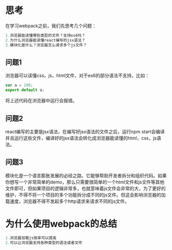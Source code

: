 # 思考

在学习webpack之前，我们先思考几个问题：

```javascript
1.浏览器能读懂哪些类型的文件？支持es6吗？
2.为什么浏览器能读懂react编写的jsx语法？
3.模块化是什么？浏览器怎么请求多个js文件？
```
## 问题1

浏览器可以读懂css，js，html文件，对于es6的部分语法不支持，比如：

```javascript
var a = 100;
export default a;
```
将上述代码在浏览器中运行会报错。
## 问题2

react编写的主要是jsx语法，在编写好jsx语法的文件之后，运行npm start会编译并且运行这些文件，编译好的jsx语法会转化成浏览器能读懂的html，css，js语法。

## 问题3

模块化是一个语言膨胀发展的必经之路，它能够帮助开发者拆分和组织代码。如果你想写一个非常简单的demo，那么只需要很简单的一个html文件和js文件等其他文件即可，但如果项目的逻辑非常多，也就意味着js文件会非常的大，为了更好的维护，不得不将一个项目的多个功能拆分成不同的js文件。但这会影响浏览器的加载速度，浏览器不得不发起多个http请求来请求不同的js文件。

# 为什么使用webpack的总结

```javascript
1.浏览器加载js效率可以提高
2.可以让浏览器支持各种类型的语法或者文件
```



